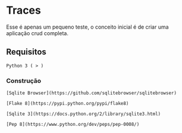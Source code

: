 
# Traces

Esse é apenas um pequeno teste, o conceito inicial é de criar uma aplicação crud completa.

## Requisitos

	Python 3 ( > )

### Construção

	[Sqlite Browser](https://github.com/sqlitebrowser/sqlitebrowser)

	[Flake 8](https://pypi.python.org/pypi/flake8)

	[Sqlite 3](https://docs.python.org/2/library/sqlite3.html)

	[Pep 8](https://www.python.org/dev/peps/pep-0008/)